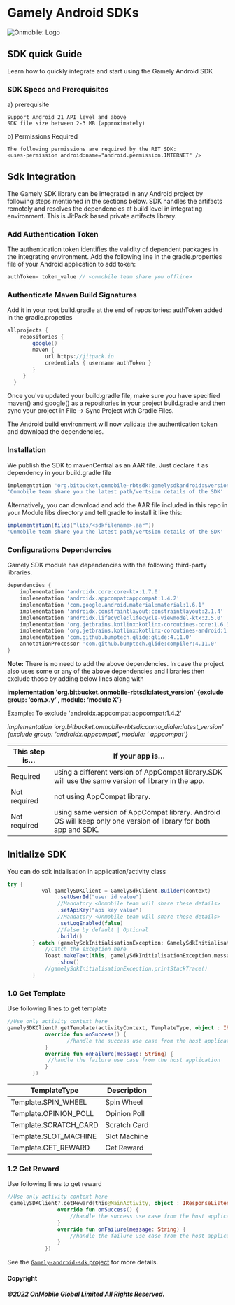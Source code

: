 # Gamely Android SDKs

![Onmobile: Logo](http://t0.gstatic.com/images?q=tbn:ANd9GcQ7a6C5baa2f_3KA2zVpouH29tMGgRfcCn1PGuubySgbFbKuMxg)

  


## SDK quick Guide
Learn how to quickly integrate and start using the Gamely Android SDK

### SDK Specs and Prerequisites
a) prerequisite

    Support Android 21 API level and above
    SDK file size between 2-3 MB (approximately)

b) Permissions Required

    The following permissions are required by the RBT SDK:
    <uses-permission android:name="android.permission.INTERNET" />

## Sdk Integration
The Gamely SDK library can be integrated in any Android project by following steps mentioned in the sections below. SDK handles the artifacts remotely and resolves the dependencies at build level in integrating environment. This is JitPack based private artifacts library.



### Add Authentication Token
The authentication token identifies the validity of dependent packages in the integrating environment. 
Add the following line in the gradle.properties file of your Android application to add token:

```groovy
authToken= token_value // <onmobile team share you offline>
```

### Authenticate Maven Build Signatures
Add it in your root build.gradle at the end of repositories: authToken added in the gradle.propeties

```groovy
allprojects {
    repositories {
        google()
        maven {
            url https://jitpack.io
            credentials { username authToken }
        }
     }
  }
```
Once you've updated your build.gradle file, make sure you have specified maven() and google() as a repositories in your project build.gradle and then sync your project in File -> Sync Project with Gradle Files.

The Android build environment will now validate the authentication token and download the dependencies.

### Installation 
We publish the SDK to mavenCentral as an AAR file. Just declare it as dependency in your build.gradle file
```groovy
implementation 'org.bitbucket.onmobile-rbtsdk:gamelysdkandroid:$version$' 
'Onmobile team share you the latest path/vertsion details of the SDK'
```
Alternatively, you can download and add the AAR file included in this repo in your Module libs directory and tell gradle to install it like this:
```groovy
implementation(files("libs/<sdkfilename>.aar")) 
'Onmobile team share you the latest path/vertsion details of the SDK'
```

### Configurations Dependencies
Gamely SDK module has dependencies with the following third-party libraries.

```groovy
dependencies {
    implementation 'androidx.core:core-ktx:1.7.0'
    implementation 'androidx.appcompat:appcompat:1.4.2'
    implementation 'com.google.android.material:material:1.6.1'
    implementation 'androidx.constraintlayout:constraintlayout:2.1.4'
    implementation 'androidx.lifecycle:lifecycle-viewmodel-ktx:2.5.0'
    implementation 'org.jetbrains.kotlinx:kotlinx-coroutines-core:1.6.3'
    implementation 'org.jetbrains.kotlinx:kotlinx-coroutines-android:1.6.3'
    implementation 'com.github.bumptech.glide:glide:4.11.0'
    annotationProcessor 'com.github.bumptech.glide:compiler:4.11.0'
}
```
**Note:**
There is no need to add the above dependencies.
In case the project also uses some or any of the above dependencies and libraries then exclude those by adding below lines along with 

**implementation 'org.bitbucket.onmobile-rbtsdk:latest_version'**
**{exclude group: ‘com.x.y’ , module: ‘module X’}**

Example: To exclude 'androidx.appcompat:appcompat:1.4.2'

*implementation 'org.bitbucket.onmobile-rbtsdk:onmo_dialer:latest_version' 
{exclude group: 'androidx.appcompat', module: ' appcompat'}*

This step is…  | If your app is…
-------------- | -------------
Required       | using a different version of AppCompat library.SDK will use the same version of library in the app.
Not required	|  not using AppCompat library.
Not required	| using same version of AppCompat library. Android OS will keep only one version of library for both app and SDK.


## Initialize SDK
You can do sdk intialisation in application/activity class
```groovy
try {
           val gamelySDKClient = GamelySdkClient.Builder(context)
                .setUserId("user id value") 
                //Mandatory <Onmobile team will share these details>
                .setApiKey("api key value")
                //Mandatory <Onmobile team will share these details>
                .setLogEnabled(false)
                //false by default | Optional
                .build()
        } catch (gamelySdkInitialisationException: GamelySdkInitialisationException) {
            //Catch the exception here
            Toast.makeText(this, gamelySdkInitialisationException.message, Toast.LENGTH_SHORT)
                .show()
            //gamelySdkInitialisationException.printStackTrace()
        }
```

### 1.0 Get Template
Use following lines to get template

```kotlin
//Use only activity context here
gamelySDKClient?.getTemplate(activityContext, TemplateType, object : IResponseListener {
            override fun onSuccess() {
                   //handle the success use case from the host application 
            }
            override fun onFailure(message: String) {
             //handle the failure use case from the host application 
            }
        })
```

TemplateType  | Description
------------- | -------------
Template.SPIN_WHEEL | Spin Wheel
Template.OPINION_POLL | Opinion Poll
Template.SCRATCH_CARD | Scratch Card
Template.SLOT_MACHINE | Slot Machine
Template.GET_REWARD | Get Reward



### 1.2 Get Reward
Use following lines to get reward

```kotlin
//Use only activity context here
 gamelySDKClient?.getReward(this@MainActivity, object : IResponseListener {
                override fun onSuccess() {
                    //handle the success use case from the host application 
                }
                override fun onFailure(message: String) {
                    //handle the failure use case from the host application 
                }
            })
```





See the [`Gamely-android-sdk` project](https://github.com/OnmobileGamely/Gamely-android-sdk/) for more details.



#### Copyright

##### ©2022 OnMobile Global Limited All Rights Reserved.
